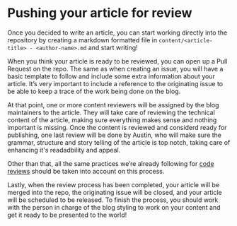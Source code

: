 # Pushing your article for review

Once you decided to write an article, you can start working directly into the repository by creating a markdown formatted file in `content/<article-title> - <author-name>.md` and start writing!

When you think your article is ready to be reviewed, you can open up a Pull Request on the repo. The same as when creating an issue, you will have a basic template to follow and include some extra information about your article. It’s very important to include a reference to the originating issue to be able to keep a trace of the work being done on the blog.

At that point, one or more content reviewers will be assigned by the blog maintainers to the article. They will take care of reviewing the technical content of the article, making sure everything makes sense and nothing important is missing.
Once the content is reviewed and considerd ready for publishing, one last review will be done by Austin, who will make sure the grammar, structure and story telling of the article is top notch, taking care of enhancing it's readadbility and appeal.

Other than that, all the same practices we’re already following for [code reviews](https://github.com/rootstrap/tech-guides/tree/master/code-review) should be taken into account on this process.

Lastly, when the review process has been completed, your article will be merged into the repo, the originating issue will be closed, and your article will be scheduled to be released. To finish the process, you should work with the person in charge of the blog styling to work on your content and get it ready to be presented to the world!
